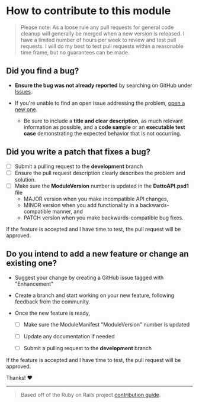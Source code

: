 # How to contribute to this module

> Please note: As a loose rule any pull requests for general code cleanup will generally be merged when a new version is released. I have a limited number of hours per week to review and test pull requests. I will do my best to test pull requests within a reasonable time frame, but no guarantees can be made.

## **Did you find a bug?**

* **Ensure the bug was not already reported** by searching on GitHub under [Issues](https://github.com/Celerium/Datto-PowerShellWrapper/issues).

* If you're unable to find an open issue addressing the problem, [open a new one](https://github.com/Celerium/Datto-PowerShellWrapper/issues/new/choose).
  * Be sure to include a **title and clear description**, as much relevant information as possible, and a **code sample** or an **executable test case** demonstrating the expected behavior that is not occurring.

## **Did you write a patch that fixes a bug?**

* [ ] Submit a pulling request to the **development** branch
* [ ] Ensure the pull request description clearly describes the problem and solution.
* [ ] Make sure the **ModuleVersion** number is updated in the **DattoAPI.psd1** file
  * MAJOR version when you make incompatible API changes,
  * MINOR version when you add functionality in a backwards-compatible manner, and
  * PATCH version when you make backwards-compatible bug fixes.

If the feature is accepted and I have time to test, the pull request will be approved.

## **Do you intend to add a new feature or change an existing one?**

* Suggest your change by creating a GitHub issue tagged with "Enhancement"

* Create a branch and start working on your new feature, following feedback from the community.

* Once the new feature is ready,

  - [ ] Make sure the ModuleManifest "ModuleVersion" number is updated
  - [ ] Update any documentation if needed
  - [ ] Submit a pulling request to the **development** branch


If the feature is accepted and I have time to test, the pull request will be approved.

Thanks! :heart:

---

> Based off of the Ruby on Rails project [contribution guide](https://github.com/rails/rails/blob/master/CONTRIBUTING.md).
